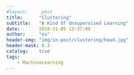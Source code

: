 ```yaml
---
#layout:     post
title:      "Clustering"
subtitle:   "A Kind Of Unsupervised Learning"
date:       2018-11-05 13:37:00
author:     "xu"
header-img: "img/in-post/clustering/head.jpg"
header-mask: 0.3
catalog:    true
tags:
    - MachineLearning
---
```


